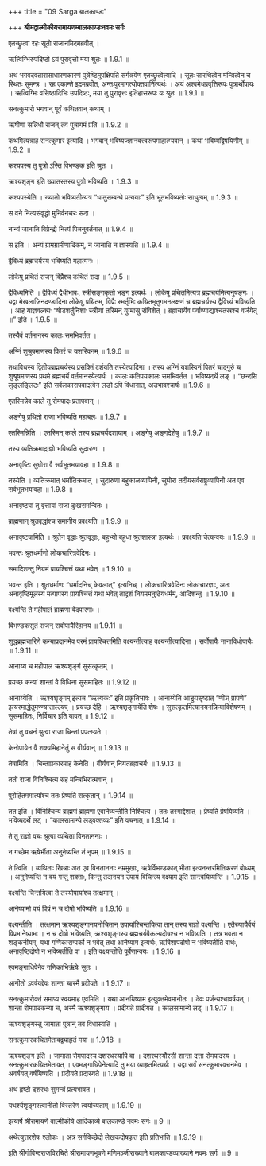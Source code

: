 +++
title = "09 Sarga बालकाण्डः"

+++
**श्रीमद्वाल्मीकीयरामायणम्बालकाण्डःनवमः सर्गः**

एतच्छ्रुत्वा रहः सूतो राजानमिदमब्रवीत् ।

ऋत्विग्भिरुपदिष्टो ऽयं पुरावृत्तो मया श्रुतः ॥ 1.9.1 ॥

अथ भगवदवतारासाधारणकारणं पुत्रेष्टिमुपक्षिपति सर्गत्रयेण एतच्छ्रुत्वेत्यादि । सूतः सारथित्वेन मन्त्रित्वेन च स्थितः सुमन्त्रः । रह एकान्ते इदमब्रवीत्, अन्तःपुरमागत्योक्तवानित्यर्थः । अयं अश्वमेधप्रवृत्तिरूपः पुत्रार्थोपायः । ऋत्विग्भिः वसिष्ठादिभिः उपदिष्टः, मया तु पुरावृत्तः इतिहासरूपः यः श्रुतः ॥ 1.9.1 ॥

सनत्कुमारो भगवान् पूर्वं कथितवान् कथाम् ।

ऋषीणां सन्निधौ राजन् तव पुत्रागमं प्रति ॥ 1.9.2 ॥

कथमित्यत्राह सनत्कुमार इत्यादि । भगवान् भविष्यज्ज्ञानवत्त्वरूपमाहात्म्यवान् । कथां भविष्यद्विषयिणीम् ॥ 1.9.2 ॥

कश्यपस्य तु पुत्रो ऽस्ति विभण्डक इति श्रुतः ।

ऋश्यशृङ्ग इति ख्यातस्तस्य पुत्रो भविष्यति ॥ 1.9.3 ॥

कश्यपस्येति । ख्यातो भविष्यतीत्यत्र “धातुसम्बन्धे प्रत्ययाः” इति भूतभविष्यतोः साधुत्वम् ॥ 1.9.3 ॥

स वने नित्यसंवृद्धो मुनिर्वनचरः सदा ।

नान्यं जानाति विप्रेन्द्रो नित्यं पित्रनुवर्तनात् ॥ 1.9.4 ॥

स इति । अन्यं ग्रामग्रामीणादिकम्, न जानाति न ज्ञास्यति ॥ 1.9.4 ॥

द्वैविध्यं ब्रह्मचर्यस्य भविष्यति महात्मनः ।

लोकेषु प्रथितं राजन् विप्रैश्च कथितं सदा ॥ 1.9.5 ॥

द्वैविध्यमिति । द्वैविध्यं द्वैधीभावः, स्त्रीसङ्गकृतो भङ्ग इत्यर्थः । लोकेषु प्रथितमित्यत्र ब्रह्मचर्यमित्यनुषङ्गः । यद्वा मेखलाजिनदण्डादिना लोकेषु प्रथितम्, विप्रैः स्मर्तृभिः कथितमृतुगमनलक्षणं च ब्रह्मचर्यस्य द्वैविध्यं भविष्यति । आह याज्ञवल्क्यः “षोडशर्तुनिशाः स्त्रीणां तस्मिन् युग्मासु संविशेत् । ब्रह्मचार्येव पर्वाण्याद्याश्चतस्रश्च वर्जयेत् ॥” इति ॥ 1.9.5 ॥

तस्यैवं वर्तमानस्य कालः समभिवर्तत ।

अग्निं शुश्रूषमाणस्य पितरं च यशस्विनम् ॥ 1.9.6 ॥

तथाविधस्य द्वितीयब्रह्मचर्यस्य प्रसक्तिं दर्शयति तस्येत्यादिना । तस्य अग्निं यशस्विनं पितरं चाद्गुरुं च शुश्रूषमाणस्य प्रथमे ब्रह्मचर्ये वर्तमानस्येत्यर्थः । कालः कतिपयकालः समभिवर्तत । भविष्यदर्थे लङ् । “छन्दसि लुङ्लङ्लिटः” इति सर्वलकारापवादत्वेन लङो ऽपि विधानात्, अडभावश्चार्षः ॥ 1.9.6 ॥

एतस्मिन्नेव काले तु रोमपादः प्रतापवान् ।

अङ्गेषु प्रथितो राजा भविष्यति महाबलः ॥ 1.9.7 ॥

एतस्मिन्निति । एतस्मिन् काले तस्य ब्रह्मचर्यदशायाम् । अङ्गेषु अङ्गदेशेषु ॥ 1.9.7 ॥

तस्य व्यतिक्रमाद्राज्ञो भविष्यति सुदारुणा ।

अनावृष्टिः सुघोरा वै सर्वभूतभयावहा ॥ 1.9.8 ॥

तस्येति । व्यतिक्रमात् धर्मातिक्रमात् । सुदारुणा बहुकालव्यापिनी, सुघोरा तदीयसर्वराष्ट्रव्यापिनी अत एव सर्वभूतभयावहा ॥ 1.9.8 ॥

अनावृष्ट्यां तु वृत्तायां राजा दुःखसमन्वितः ।

ब्राह्मणान् श्रुतवृद्धांश्च समानीय प्रवक्ष्यति ॥ 1.9.9 ॥

अनावृष्ट्यामिति । श्रुतेन वृद्धाः श्रुतवृद्धाः, बहुभ्यो बहुधा श्रुतशास्त्रा इत्यर्थः । प्रवक्ष्यति चेत्यन्वयः ॥ 1.9.9 ॥

भवन्तः श्रुतधर्माणो लोकचारित्रवेदिनः ।

समादिशन्तु नियमं प्रायश्चित्तं यथा भवेत् ॥ 1.9.10 ॥

भवन्त इति । श्रुतधर्माणः “धर्मादनिच् केवलात्” इत्यनिच् । लोकचारित्रवेदिनः लोकाचारज्ञाः, अतः अनावृष्टिमूलस्य मत्पापस्य प्रायश्चित्तं यथा भवेत् तादृशं नियममनुष्ठेयधर्मम्, आदिशन्तु ॥ 1.9.10 ॥

वक्ष्यन्ति ते महीपालं ब्राह्मणा वेदपारगाः ।

विभण्डकसुतं राजन् सर्वोपायैरिहानय ॥ 1.9.11 ॥

शुद्धब्रह्मचारिणे कन्याप्रदानमेव परमं प्रायश्चित्तमिति वक्ष्यन्तीत्याह वक्ष्यन्तीत्यादिना । सर्वोपायैः नानाविधोपायैः ॥ 1.9.11 ॥

आनाय्य च महीपाल ऋश्यशृङ्गं सुसत्कृतम् ।

प्रयच्छ कन्यां शान्तां वै विधिना सुसमाहितः ॥ 1.9.12 ॥

आनाय्येति । ऋश्यशृङ्गम् इत्यत्र “ऋत्यकः” इति प्रकृतिभावः । आनाय्येति आङुपसृष्टात् “णीञ् प्रापणे” इत्यस्माद्धेतुमण्ण्यन्ताल्ल्यप् । प्रयच्छ देहि । ऋश्यशृङ्गायेति शेषः । सुसत्कृतमित्यानयनक्रियाविशेषणम् । सुसमाहितः, निर्विचार इति यावत् ॥ 1.9.12 ॥

तेषां तु वचनं श्रुत्वा राजा चिन्तां प्रपत्स्यते ।

केनोपायेन वै शक्यमिहानेतुं स वीर्यवान् ॥ 1.9.13 ॥

तेषामिति । चिन्ताप्रकारमाह केनेति । वीर्यवान् नियतब्रह्मचर्यः ॥ 1.9.13 ॥

ततो राजा विनिश्चित्य सह मन्त्रिभिरात्मवान् ।

पुरोहितममात्यांश्च ततः प्रेष्यति सत्कृतान् ॥ 1.9.14 ॥

तत इति । विनिश्चिन्य ब्राह्मणं ब्राह्मणा एवानेष्यन्तीति निश्चित्य । ततः तस्माद्देशात् । प्रेष्यति प्रेषयिष्यति । भविष्यदर्थे लट् । “कालसामान्ये लड्वक्तव्यः” इति वचनात् ॥ 1.9.14 ॥

ते तु राज्ञो वचः श्रुत्वा व्यथिता विनताननाः ।

न गच्छेम ऋषेर्भीता अनुनेष्यन्ति तं नृपम् ॥ 1.9.15 ॥

ते त्विति । व्यथिताः खिन्नाः अत एव विनताननाः नम्रमुखाः, ऋषेर्विभण्डकात् भीता इत्यनन्तरमितिकरणं बोध्यम् । अनुनेष्यन्ति न वयं गन्तुं शक्ताः, किन्तु तदानयन उपायं विचिन्त्य वक्ष्याम इति सान्त्वयिष्यन्ति ॥ 1.9.15 ॥

वक्ष्यन्ति चिन्तयित्वा ते तस्योपायांश्च तत्क्षमान् ।

आनेष्यामो वयं विप्रं न च दोषो भविष्यति ॥ 1.9.16 ॥

वक्ष्यन्तीति । तत्क्षमान् ऋश्यशृङ्गानयनोचितान् उपायांश्चिन्तयित्वा तान् तस्य राज्ञो वक्ष्यन्ति । एतैरुपायैर्वयं विप्रमानेष्यामः । न च दोषो भविष्यति, ऋश्यशृङ्गस्य ब्रह्मचर्यवैकल्यदोषश्च न भविष्यति । तत्र भवता न शङ्कनीयम्, यथा गणिकासम्पर्को न भवेत् तथा आनेष्याम इत्यर्थः, ऋषिशापदोषो न भविष्यतीति वार्थः, अनावृष्टिदोषो न भविष्यतीति वा । इति वक्ष्यन्तीति पूर्वेणान्वयः ॥ 1.9.16 ॥

एवमङ्गाधिपेनैव गणिकाभिर्ऋषेः सुतः ।

आनीतो ऽवर्षयद्देवः शान्ता चास्मै प्रदीयते ॥ 1.9.17 ॥

सनत्कुमारोक्तं समाप्य स्वयमाह एवमिति । यथा आनयिष्याम इत्युक्तमेवमानीतः । देवः पर्जन्यश्चावर्षयत् । शान्ता रोमपादकन्या च, अस्मै ऋश्यशृङ्गाय । प्रदीयते प्रादीयत । कालसामान्ये लट् ॥ 1.9.17 ॥

ऋश्यशृङ्गस्तु जामाता पुत्रान् तव विधास्यति ।

सनत्कुमारकथितमेतावद्व्याहृतं मया ॥ 1.9.18 ॥

ऋश्यशृङ्ग इति । जामाता रोमपादस्य दशरथस्यापि वा । दशरथस्यौरसी शान्ता दत्ता रोमपादस्य । सनत्कुमारकथितमेतावत् । एवमङ्गाधिपेनेत्यादि तु मया व्याहृतमित्यर्थः । यद्वा सर्वं सनत्कुमारवचनमेव । अवर्षयत् वर्षयिष्यति । प्रदीयते प्रदास्यते ॥ 1.9.18 ॥

अथ हृष्टो दशरथः सुमन्त्रं प्रत्यभाषत ।

यथर्श्यशृङ्गस्त्वानीतो विस्तरेण त्वयोच्यताम् ॥ 1.9.19 ॥

इत्यार्षे श्रीरामायणे वाल्मीकीये आदिकाव्ये बालकाण्डे नवमः सर्गः ॥ 9 ॥

अथेत्युत्तरशेषः श्लोकः । अत्र सर्गविच्छेदो लेखकदोषकृत इति प्रतिभाति ॥ 1.9.19 ॥

इति श्रीगोविन्दराजविरचिते श्रीरामायणभूषणे मणिमञ्जीराख्याने बालकाण्डव्याख्याने नवमः सर्गः ॥ 9 ॥
